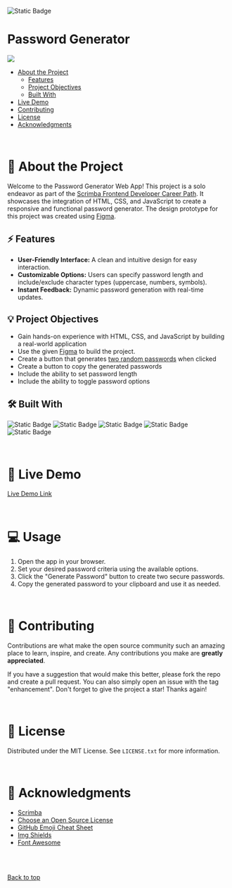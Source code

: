 <a name="top"></a>
![Static Badge](https://img.shields.io/badge/%20sndrt%20-%23c195f1?style=flat)

# Password Generator
![](https://i.postimg.cc/Cx8Scd0W/password-generator.gif)

<!-- TABLE OF CONTENTS -->
- [About the Project](#-about-the-project)
  * [Features](#-features) 
  * [Project Objectives](#-project-objectives)
  * [Built With](#%EF%B8%8F-built-with)
- [Live Demo](#-live-demo)
- [Contributing](#-contributing)
- [License](#-license)
- [Acknowledgments](#-acknowledgments)

<br>

<!-- ABOUT THE PROJECT -->
# 📂 About the Project
Welcome to the Password Generator Web App! This project is a solo endeavor as part of the [Scrimba Frontend Developer Career Path](https://v2.scrimba.com/the-frontend-developer-career-path-c0j). It showcases the integration of HTML, CSS, and JavaScript to create a responsive and functional password generator. The design prototype for this project was created using [Figma](https://www.figma.com/).

## ⚡ Features
- **User-Friendly Interface:** A clean and intuitive design for easy interaction.
- **Customizable Options:** Users can specify password length and include/exclude character types (uppercase, numbers, symbols).
- **Instant Feedback:** Dynamic password generation with real-time updates.

## 💡 Project Objectives
- Gain hands-on experience with HTML, CSS, and JavaScript by building a real-world application
- Use the given [Figma](https://www.figma.com/design/NEj9JDycMjF3XKXq7swoc9/Random-Password-Generator-(New-version)) to build the project.
- Create a button that generates <ins>two random passwords</ins> when clicked
- Create a button to copy the generated passwords
- Include the ability to set password length
- Include the ability to toggle password options

## 🛠️ Built With
![Static Badge](https://img.shields.io/badge/HTML-%23161b22?style=for-the-badge&logo=html5&logoColor=%23E34F26)
![Static Badge](https://img.shields.io/badge/CSS-%23161b22?style=for-the-badge&logo=css3&logoColor=%231572B6)
![Static Badge](https://img.shields.io/badge/Javascript-%23161b22?style=for-the-badge&logo=javascript&logoColor=%23F7DF1E)
![Static Badge](https://img.shields.io/badge/Figma-%23161b22?style=for-the-badge&logo=figma&logoColor=figma)
![Static Badge](https://img.shields.io/badge/VS%20Code-%23161b22?style=for-the-badge&logo=visualstudiocode&logoColor=%23007ACC)

<br>

<!-- LIVE DEMO -->
# 🚀 Live Demo
[Live Demo Link](https://github.com/lifeparticle/Markdown-Cheatsheet)

<br>

<!-- USAGE EXAMPLES -->
# 💻 Usage
1. Open the app in your browser.
2. Set your desired password criteria using the available options.
3. Click the "Generate Password" button to create two secure passwords.
4. Copy the generated password to your clipboard and use it as needed.

<br>

<!-- CONTRIBUTING -->
# 🤝 Contributing
Contributions are what make the open source community such an amazing place to learn, inspire, and create. Any contributions you make are **greatly appreciated**.

If you have a suggestion that would make this better, please fork the repo and create a pull request. You can also simply open an issue with the tag "enhancement".
Don't forget to give the project a star! Thanks again!

<br>

<!-- LICENSE -->
# 📜 License
Distributed under the MIT License. See `LICENSE.txt` for more information.

<br>

<!-- ACKNOWLEDGMENTS -->
# 🌟 Acknowledgments
* [Scrimba](https://v2.scrimba.com/)
* [Choose an Open Source License](https://choosealicense.com)
* [GitHub Emoji Cheat Sheet](https://www.webpagefx.com/tools/emoji-cheat-sheet)
* [Img Shields](https://shields.io)
* [Font Awesome](https://fontawesome.com)

<br>
<br>

[Back to top](#top)
